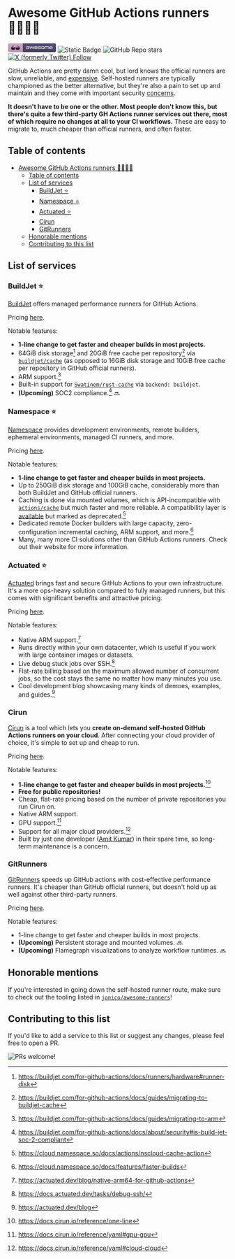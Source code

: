 # Awesome GitHub Actions runners 🏃🏾‍♀️🤖

![Awesome badge](assets/awesome.png) ![Static Badge](https://img.shields.io/badge/Made_with-Markdown-purple) ![GitHub Repo stars](https://img.shields.io/github/stars/neysofu/awesome-github-actions-runners) [![X (formerly Twitter) Follow](https://img.shields.io/twitter/follow/neysofu)](https://twitter.com/neysofu)

GitHub Actions are pretty damn cool, but lord knows the official runners are slow, unreliable, and [expensive](https://docs.github.com/en/billing/managing-billing-for-github-actions/about-billing-for-github-actions#about-billing-for-github-actions). Self-hosted runners are typically championed as the better alternative, but they're also a pain to set up and maintain and they come with important security [concerns](https://docs.github.com/en/actions/hosting-your-own-runners/managing-self-hosted-runners/about-self-hosted-runners#self-hosted-runner-security).

**It doesn't have to be one or the other. Most people don't know this, but there's quite a few third-party GH Actions runner services out there, most of which require no changes at all to your CI workflows.** These are easy to migrate to, much cheaper than official runners, and often faster.

## Table of contents

- [Awesome GitHub Actions runners 🏃🏾‍♀️🤖](#awesome-github-actions-runners-️)
	- [Table of contents](#table-of-contents)
	- [List of services](#list-of-services)
		- [BuildJet ⭐](#buildjet-)
		- [Namespace ⭐](#namespace-)
		- [Actuated ⭐](#actuated-)
		- [Cirun](#cirun)
		- [GitRunners](#gitrunners)
	- [Honorable mentions](#honorable-mentions)
	- [Contributing to this list](#contributing-to-this-list)

## List of services

### BuildJet ⭐

[BuildJet](https://buildjet.com/for-github-actions/docs) offers managed performance runners for GitHub Actions.

Pricing [here](https://buildjet.com/for-github-actions/docs/about/pricing).

Notable features:
- **1-line change to get faster and cheaper builds in most projects.**
- 64GiB disk storage[^1a] and 20GiB free cache per repository[^1b] via [`buildjet/cache`](https://github.com/BuildJet/cache) (as opposed to 16GiB disk storage and 10GiB free cache per repository in GitHub official runners).
- ARM support.[^1c] 
- Built-in support for [`Swatinem/rust-cache`](https://github.com/Swatinem/rust-cache) via `backend: buildjet`.
- **(Upcoming)** SOC2 compliance.[^1d] 🔜

[^1a]: https://buildjet.com/for-github-actions/docs/runners/hardware#runner-disk
[^1b]: https://buildjet.com/for-github-actions/docs/guides/migrating-to-buildjet-cache
[^1c]: https://buildjet.com/for-github-actions/docs/guides/migrating-to-arm
[^1d]: https://buildjet.com/for-github-actions/docs/about/security#is-build-jet-soc-2-compliant

### Namespace ⭐

[Namespace](https://cloud.namespace.so/docs/features/faster-github-actions) provides development environments, remote builders, ephemeral environments, managed CI runners, and more.

Pricing [here](https://cloud.namespace.so/pricing).

Notable features:
- **1-line change to get faster and cheaper builds in most projects.**
- Up to 250GiB disk storage and 100GiB cache, considerably more than both BuildJet and GitHub official runners.
- Caching is done via mounted volumes, which is API-incompatible with [`actions/cache`](https://github.com/actions/cache) but much faster and more reliable. A compatibility layer is [available](https://cloud.namespace.so/docs/actions/nscloud-cache-action#github-cache-action-compatibility-mode) but marked as deprecated.[^2a]
- Dedicated remote Docker builders with large capacity, zero-configuration incremental caching, ARM support, and more.[^2b]
- Many, many more CI solutions other than GitHub Actions runners. Check out their website for more information.

[^2a]: https://cloud.namespace.so/docs/actions/nscloud-cache-action
[^2b]: https://cloud.namespace.so/docs/features/faster-builds

### Actuated ⭐

[Actuated](https://actuated.io/) brings fast and secure GitHub Actions to your own infrastructure. It's a more ops-heavy solution compared to fully managed runners, but this comes with significant benefits and attractive pricing.

Pricing [here](https://actuated.dev/pricing).

Notable features:
- Native ARM support.[^3a]
- Runs directly within your own datacenter, which is useful if you work with large container images or datasets.
- Live debug stuck jobs over SSH.[^3b]
- Flat-rate billing based on the maximum allowed number of concurrent jobs, so the cost stays the same no matter how many minutes you use.
- Cool development blog showcasing many kinds of demoes, examples, and guides.[^3c]

[^3a]: https://actuated.dev/blog/native-arm64-for-github-actions
[^3b]: https://docs.actuated.dev/tasks/debug-ssh/
[^3c]: https://actuated.dev/blog

### Cirun

[Cirun](https://cirun.io/) is a tool which lets you **create on-demand self-hosted GitHub Actions runners on your cloud**. After connecting your cloud provider of choice, it's simple to set up and cheap to run.

Pricing [here](https://cirun.io/#pricing).

Notable features:
- **1-line change to get faster and cheaper builds in most projects.**[^4a]
- **Free for public repositories!**
- Cheap, flat-rate pricing based on the number of private repositories you run Cirun on.
- Native ARM support.
- GPU support.[^4b]
- Support for all major cloud providers.[^4c]
- Built by just one developer ([Amit Kumar](https://github.com/aktech)) in their spare time, so long-term maintenance is a concern.

[^4a]: https://docs.cirun.io/reference/one-line
[^4b]: https://docs.cirun.io/reference/yaml#gpu-gpu
[^4c]: https://docs.cirun.io/reference/yaml#cloud-cloud

### GitRunners

[GitRunners](https://gitrunners.com/) speeds up GitHub actions with cost-effective performance runners. It's cheaper than GitHub official runners, but doesn't hold up as well against other third-party runners.

Pricing [here](https://gitrunners.com/#pricing).

Notable features:
- 1-line change to get faster and cheaper builds in most projects.
- **(Upcoming)** Persistent storage and mounted volumes. 🔜
- **(Upcoming)** Flamegraph visualizations to analyze workflow runtimes. 🔜

## Honorable mentions

If you're interested in going down the self-hosted runner route, make sure to check out the tooling listed in [`jonico/awesome-runners`](https://github.com/jonico/awesome-runners)!

## Contributing to this list

If you'd like to add a service to this list or suggest any changes, please feel free to open a PR.

![PRs welcome!](https://camo.githubusercontent.com/0ff11ed110cfa69f703ef0dcca3cee6141c0a8ef465e8237221ae245de3deb3d/68747470733a2f2f696d672e736869656c64732e696f2f62616467652f5052732d77656c636f6d652d627269676874677265656e2e7376673f7374796c653d666c61742d737175617265)
